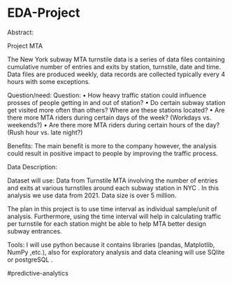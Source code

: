 # EDA-Project
Abstract:

Project MTA

The New York subway MTA turnstile data is a series of data files containing cumulative number of entries and exits by station, turnstile, date and time. Data files are produced weekly, data records are collected typically every 4 hours with some exceptions.

Question/need:
Question:
• How heavy traffic station could influence prosses of people getting in and out of station?
• Do certain subway station get visited more often than others? Where are these stations
located?
• Are there more MTA riders during certain days of the week? (Workdays vs. weekends?)
• Are there more MTA riders during certain hours of the day? (Rush hour vs. late night?)


Benefits:
The main benefit is more to the company however, the analysis could result in positive impact to people by improving the traffic process.


Data Description:

Dataset will use:
Data from Turnstile MTA involving the number of entries and exits at various turnstiles around each subway station in NYC .
In this analysis we use data from 2021. Data size is over 5 million.

The plan in this project is to use time interval as individual sample/unit of analysis. Furthermore, using the time interval will help in calculating traffic per turnstile for each station might be able to help MTA better design subway entrances.

Tools:
I will use python because it contains libraries (pandas, Matplotlib, NumPy ,etc.), also for exploratory analysis and data cleaning will use SQlite or postgreSQL .


#predictive-analytics

